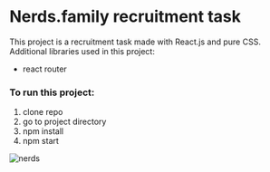 # Nerds.family recruitment task

This project is a recruitment task made with React.js and pure CSS. Additional libraries used in this project:

* react router

### To run this project:
1. clone repo
2. go to project directory
3. npm install
4. npm start

![nerds](https://user-images.githubusercontent.com/73420865/197254146-dac44a48-2b8f-45e9-a6b6-05248d551473.png)
